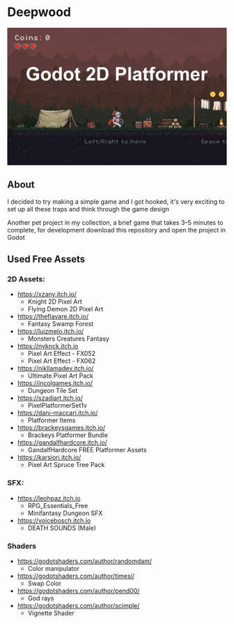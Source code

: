 # Deepwood

![Godot 2D Platformer](./assets/screenshots/screenshot-1.png)

## About

I decided to try making a simple game and I got hooked, it's very exciting to set up all these traps and think through the game design

Another pet project in my collection, a brief game that takes 3–5 minutes to complete, for development download this repository and open the project in Godot

## Used Free Assets

### 2D Assets:
- https://xzany.itch.io/
  - Knight 2D Pixel Art
  - Flying Demon 2D Pixel Art
- https://theflavare.itch.io/
  - Fantasy Swamp Forest
- https://luizmelo.itch.io/
  - Monsters Creatures Fantasy
- https://nyknck.itch.io
  - Pixel Art Effect - FX052
  - Pixel Art Effect - FX062
- https://nikllamadev.itch.io/
  - Ultimate Pixel Art Pack
- https://incolgames.itch.io/
  - Dungeon Tile Set
- https://szadiart.itch.io/
  - PixelPlatformerSet1v
- https://dani-maccari.itch.io/
  - Platformer Items
- https://brackeysgames.itch.io/
  - Brackeys Platformer Bundle
- https://gandalfhardcore.itch.io/
  - GandalfHardcore FREE Platformer Assets
- https://karsiori.itch.io/
  - Pixel Art Spruce Tree Pack

### SFX:
- https://leohpaz.itch.io
  - RPG_Essentials_Free
  - Minifantasy Dungeon SFX 
- https://voicebosch.itch.io
  - DEATH SOUNDS (Male)

### Shaders
- https://godotshaders.com/author/randomdam/
  - Color manipulator
- https://godotshaders.com/author/timesi/
  - Swap Color
- https://godotshaders.com/author/pend00/
  - God rays
- https://godotshaders.com/author/scimple/
  - Vignette Shader
